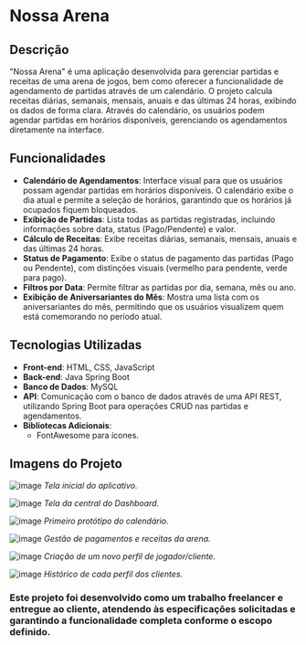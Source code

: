 # Nossa Arena

## Descrição

"Nossa Arena" é uma aplicação desenvolvida para gerenciar partidas e receitas de uma arena de jogos, bem como oferecer a funcionalidade de agendamento de partidas através de um calendário. O projeto calcula receitas diárias, semanais, mensais, anuais e das últimas 24 horas, exibindo os dados de forma clara. Através do calendário, os usuários podem agendar partidas em horários disponíveis, gerenciando os agendamentos diretamente na interface.

## Funcionalidades

- **Calendário de Agendamentos**: Interface visual para que os usuários possam agendar partidas em horários disponíveis. O calendário exibe o dia atual e permite a seleção de horários, garantindo que os horários já ocupados fiquem bloqueados.
- **Exibição de Partidas**: Lista todas as partidas registradas, incluindo informações sobre data, status (Pago/Pendente) e valor.
- **Cálculo de Receitas**: Exibe receitas diárias, semanais, mensais, anuais e das últimas 24 horas.
- **Status de Pagamento**: Exibe o status de pagamento das partidas (Pago ou Pendente), com distinções visuais (vermelho para pendente, verde para pago).
- **Filtros por Data**: Permite filtrar as partidas por dia, semana, mês ou ano.
- **Exibição de Aniversariantes do Mês**: Mostra uma lista com os aniversariantes do mês, permitindo que os usuários visualizem quem está comemorando no período atual.
## Tecnologias Utilizadas

- **Front-end**: HTML, CSS, JavaScript
- **Back-end**: Java Spring Boot
- **Banco de Dados**: MySQL
- **API**: Comunicação com o banco de dados através de uma API REST, utilizando Spring Boot para operações CRUD nas partidas e agendamentos.
- **Bibliotecas Adicionais**: 
  - FontAwesome para ícones.
 


## Imagens do Projeto

![image](https://github.com/user-attachments/assets/37e64dc5-98b5-484b-99c5-6cef828e9be1)
*Tela inicial do aplicativo.*

![image](https://github.com/user-attachments/assets/c6f8e672-63bf-482b-8bf8-b04a8eef6725)
*Tela da central do Dashboard.*

![image](https://github.com/user-attachments/assets/40911841-88f5-4f5a-90ea-582c8963ec1b)
*Primeiro protótipo do calendário.*

![image](https://github.com/user-attachments/assets/4fbd41f8-dc8d-48a3-b8e1-6e9760e82115)
*Gestão de pagamentos e receitas da arena.*

![image](https://github.com/user-attachments/assets/13f28cbf-04a3-4574-b08a-33221a874832)
*Criação de um novo perfil de jogador/cliente.*

![image](https://github.com/user-attachments/assets/59ef1cac-2212-4077-a611-371dd34f82ea)
*Histórico de cada perfil dos clientes.*

### Este projeto foi desenvolvido como um trabalho freelancer e entregue ao cliente, atendendo às especificações solicitadas e garantindo a funcionalidade completa conforme o escopo definido.
